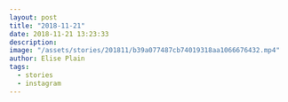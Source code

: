 ```yaml
---
layout: post
title: "2018-11-21"
date: 2018-11-21 13:23:33
description: 
image: "/assets/stories/201811/b39a077487cb74019318aa1066676432.mp4"
author: Elise Plain
tags: 
  - stories
  - instagram
---
```



<p></p>

